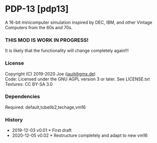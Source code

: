# PDP-13 [pdp13]

A 16-bit minicomputer simulation inspired by DEC, IBM, and other Vintage Computers from the 60s and 70s.


### THIS MOD IS WORK IN PROGRESS!

It is likely that the functionality will change completely again!!!


### License
Copyright (C) 2019-2020 Joe (iauit@gmx.de)  
Code: Licensed under the GNU AGPL version 3 or later. See LICENSE.txt
Textures: CC BY-SA 3.0


### Dependencies  
Required: default,tubelib2,techage,vm16


### History  
- 2019-12-03  v0.01  * First draft
- 2020-12-05  v0.02  * Restructure completely and adapt to new vm16

